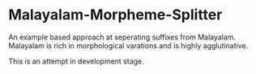 # Malayalam-Morpheme-Splitter

An example based approach at seperating suffixes from Malayalam. Malayalam is rich in morphological varations and is highly agglutinative.

This is an attempt in development stage.
